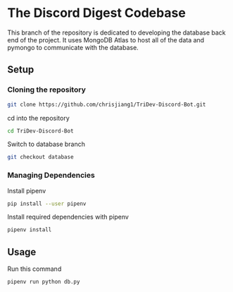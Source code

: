 # The Discord Digest Codebase

This branch of the repository is dedicated to developing the database back end of the project. It uses MongoDB Atlas to host all of the data and pymongo to communicate with the database.

## Setup

### Cloning the repository

```bash
git clone https://github.com/chrisjiang1/TriDev-Discord-Bot.git
```

cd into the repository

```bash
cd TriDev-Discord-Bot
```

Switch to database branch

```bash
git checkout database
```

### Managing Dependencies

Install pipenv

```bash
pip install --user pipenv
```

Install required dependencies with pipenv

```bash
pipenv install
```

## Usage

Run this command

```bash
pipenv run python db.py
```
